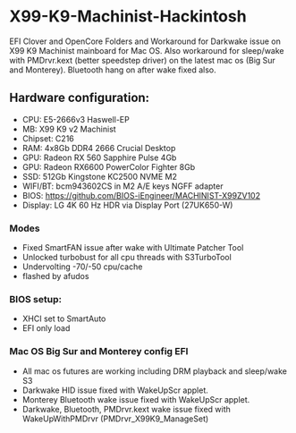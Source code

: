 # X99-K9-Machinist-Hackintosh
EFI Clover and OpenCore Folders and Workaround for Darkwake issue on X99 K9 Machinist mainboard for Mac OS. Also workaround for sleep/wake with PMDrvr.kext (better speedstep driver) on the latest mac os (Big Sur and Monterey). Bluetooth hang on after wake fixed also.

## Hardware configuration:
* CPU: E5-2666v3 Haswell-EP
* MB: X99 K9 v2 Machinist
* Chipset: C216
* RAM: 4x8Gb DDR4 2666 Crucial Desktop
* GPU: Radeon RX 560 Sapphire Pulse 4Gb
* GPU: Radeon RX6600 PowerColor Fighter 8Gb
* SSD: 512Gb Kingstone KC2500 NVME M2
* WIFI/BT: bcm943602CS in M2 A/E keys NGFF adapter
* BIOS: https://github.com/BIOS-iEngineer/MACHINIST-X99ZV102
* Display: LG 4K 60 Hz HDR via Display Port (27UK650-W)

### Modes

* Fixed SmartFAN issue after wake with Ultimate Patcher Tool
* Unlocked turbobust for all cpu threads with S3TurboTool
* Undervolting -70/-50 cpu/cache
* flashed by afudos

### BIOS setup: 

* XHCI set to SmartAuto
* EFI only load

### Mac OS Big Sur and Monterey config EFI

* All mac os futures are working including DRM playback and sleep/wake S3
* Darkwake HID issue fixed with WakeUpScr applet. 
* Monterey Bluetooth wake issue fixed with WakeUpScr applet.
* Darkwake, Bluetooth, PMDrvr.kext wake issue fixed with WakeUpWithPMDrvr (PMDrvr_X99K9_ManageSet)
